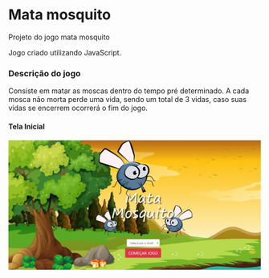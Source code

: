 # Mata mosquito
 Projeto do jogo mata mosquito

Jogo criado utilizando JavaScript.

<h3>Descrição do jogo</h3>
Consiste em matar as moscas dentro do tempo pré determinado. A cada mosca não morta perde uma vida, sendo um total de 3 vidas, caso suas vidas se encerrem ocorrerá o fim do jogo. 

<h4>Tela Inicial</h4>
<img src="jogo.jpg"/>